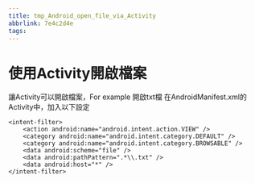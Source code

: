 ```yaml
---
title: tmp_Android_open_file_via_Activity
abbrlink: 7e4c2d4e
tags:
---
```

使用Activity開啟檔案
===

讓Activity可以開啟檔案，For example 開啟txt檔
在AndroidManifest.xml的Activity中，加入以下設定
```
<intent-filter>
    <action android:name="android.intent.action.VIEW" />
    <category android:name="android.intent.category.DEFAULT" />
    <category android:name="android.intent.category.BROWSABLE" />
    <data android:scheme="file" />
    <data android:pathPattern=".*\\.txt" />
    <data android:host="*" />
</intent-filter>
```